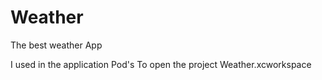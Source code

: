 Weather
=======

The best weather App

I used in the application Pod's
To open the project Weather.xcworkspace
